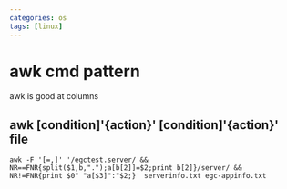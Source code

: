 ```yaml
---
categories: os
tags: [linux]  
---
```

# awk cmd pattern
awk is good at columns
## awk [condition]'{action}' [condition]'{action}' file

```join two files
awk -F '[=,]' '/egctest.server/ && NR==FNR{split($1,b,".");a[b[2]]=$2;print b[2]}/server/ && NR!=FNR{print $0" "a[$3]":"$2;}' serverinfo.txt egc-appinfo.txt 
```